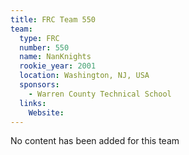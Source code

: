 ```yaml
---
title: FRC Team 550
team:
  type: FRC
  number: 550
  name: NanKnights
  rookie_year: 2001
  location: Washington, NJ, USA
  sponsors:
    - Warren County Technical School
  links:
    Website: 
---
```

No content has been added for this team